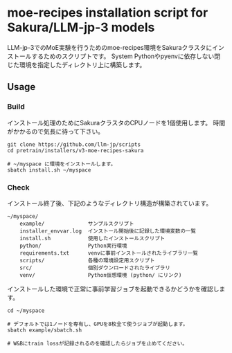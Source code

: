 # moe-recipes installation script for Sakura/LLM-jp-3 models

LLM-jp-3でのMoE実験を行うためのmoe-recipes環境をSakuraクラスタにインストールするためのスクリプトです。
System Pythonやpyenvに依存しない閉じた環境を指定したディレクトリ上に構築します。

## Usage

### Build

インストール処理のためにSakuraクラスタのCPUノードを1個使用します。
時間がかかるので気長に待って下さい。

```shell
git clone https://github.com/llm-jp/scripts
cd pretrain/installers/v3-moe-recipes-sakura

# ~/myspace に環境をインストールします。
sbatch install.sh ~/myspace
```

### Check

インストール終了後、下記のようなディレクトリ構造が構築されています。

```
~/myspace/
    example/              サンプルスクリプト
    installer_envvar.log  インストール開始後に記録した環境変数の一覧
    install.sh            使用したインストールスクリプト
    python/               Python実行環境
    requirements.txt      venvに事前インストールされたライブラリ一覧
    scripts/              各種の環境設定用スクリプト
    src/                  個別ダウンロードされたライブラリ
    venv/                 Python仮想環境 (python/ にリンク)
```

インストールした環境で正常に事前学習ジョブを起動できるかどうかを確認します。

```shell
cd ~/myspace

# デフォルトでは1ノードを専有し、GPUを8枚全て使うジョブが起動します。
sbatch example/sbatch.sh

# W&Bにtrain lossが記録されるのを確認したらジョブを止めてください。
```
